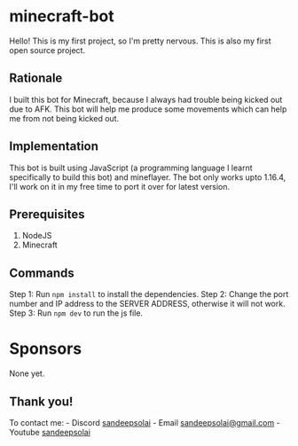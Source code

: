 # minecraft-bot
Hello! This is my first project, so I'm pretty nervous. This is also my first open source project.

## Rationale
I built this bot for Minecraft, because I always had trouble being kicked out due to AFK. This bot will help me produce some movements which can help me from not being kicked out.

## Implementation
This bot is built using JavaScript (a programming language I learnt specifically to build this bot) and mineflayer.
The bot only works upto 1.16.4, I'll work on it in my free time to port it over for latest version.

## Prerequisites 
1. NodeJS
2. Minecraft

## Commands
Step 1: Run `npm install` to install the dependencies.
Step 2: Change the port number and IP address to the SERVER ADDRESS, otherwise it will not work.
Step 3: Run `npm dev` to run the js file.


# Sponsors
None yet.



## Thank you!
  
To contact me:
    - Discord [sandeepsolai](https://discord.com)
    - Email [sandeepsolai@gmail.com](sandeepsolai@gmail.com)
    - Youtube [sandeepsolai](https://youtube.com)
